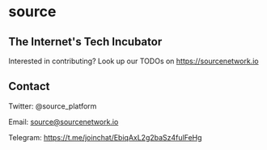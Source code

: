 # source
## The Internet's Tech Incubator
Interested in contributing? Look up our TODOs on https://sourcenetwork.io


## Contact
Twitter: @source_platform

Email: source@sourcenetwork.io

Telegram: https://t.me/joinchat/EbiqAxL2g2baSz4fulFeHg
